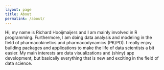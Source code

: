 ```yaml
---
layout: page
title: About
permalink: /about/
---
```


Hi, my name is Richard Hooijmaijers and I am mainly involved in R programming. Furthermore, I am doing data analysis and modeling
in the field of pharmacokinetics and pharmacodynamics (PK/PD).
I really enjoy building packages and applications to make the life of data scientists a bit easier. My main interests are
data visualizations and (shiny) app development, but basically everything that is new and exciting in the field of data science. 

<!-- This is the base Jekyll theme. You can find out more info about customizing your Jekyll theme, as well as basic Jekyll usage documentation at [jekyllrb.com](https://jekyllrb.com/)

You can find the source code for Minima at GitHub:
[jekyll][jekyll-organization] /
[minima](https://github.com/jekyll/minima)

You can find the source code for Jekyll at GitHub:
[jekyll][jekyll-organization] /
[jekyll](https://github.com/jekyll/jekyll)


[jekyll-organization]: https://github.com/jekyll -->
